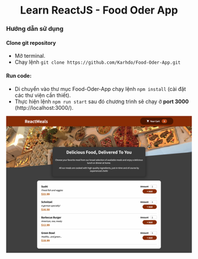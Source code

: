 <h1 align='center'>Learn ReactJS - Food Oder App</h1>

### Hướng dẫn sử dụng
#### Clone git repository
- Mở terminal.
- Chạy lệnh `git clone https://github.com/Karhdo/Food-Oder-App.git`
#### Run code:
- Di chuyển vào thư mục Food-Oder-App chạy lệnh `npm install` (cài đặt các thư viện cần thiết).
- Thực hiện lệnh `npm run start` sau đó chương trình sẽ chạy ở **port 3000** (http://localhost:3000/).

<p align='center'><img src="https://github.com/Karhdo/Food-Oder-App/blob/525c3bd0dbfa3bd28a2e4c2ba805a6dd449ea1cc/public/screencapture-react_meal.png"></p>
